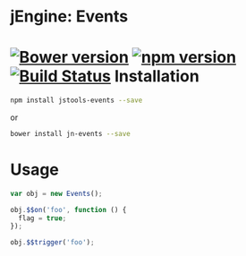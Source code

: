 jEngine: Events
===============
[![Bower version](https://badge.fury.io/bo/jstools-events.svg)](http://badge.fury.io/bo/jstools-events)
[![npm version](https://badge.fury.io/js/jstools-events.svg)](http://badge.fury.io/js/jstools-events)
[![Build Status](https://travis-ci.org/jstools/events.svg?branch=master)](https://travis-ci.org/jstools/events)
Installation
============
```.sh
npm install jstools-events --save
```
or
```.sh
bower install jn-events --save
```
Usage
=====
```.js
var obj = new Events();

obj.$$on('foo', function () {
  flag = true;
});

obj.$$trigger('foo');
```
